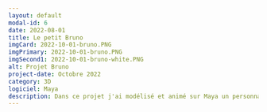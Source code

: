 ```yaml
---
layout: default
modal-id: 6
date: 2022-08-01
title: Le petit Bruno
imgCard: 2022-10-01-bruno.PNG
imgPrimary: 2022-10-01-bruno.PNG
imgSecond1: 2022-10-01-bruno-white.PNG
alt: Projet Bruno
project-date: Octobre 2022
category: 3D
logiciel: Maya
description: Dans ce projet j'ai modélisé et animé sur Maya un personnage pour lui donner une pose dynamique qui correspondait au style de décor que j'avais choisi. Pour rester dans le style de décor que j'avais choisi je n'ai mis qu'une texture noire pour ne rendre visible que la silhouette de mon personnage et ses yeux.
---
```

